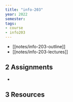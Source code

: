 ```yaml
---
title: "info-203"
year: 2022
semester: 
tags: 
- course
- info203
---
```


- [[notes/info-203-outline]]
- [[notes/info-203-lectures]]

## 2 Assignments

- 

## 3 Resources

